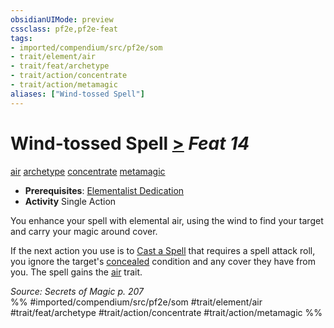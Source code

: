 ```yaml
---
obsidianUIMode: preview
cssclass: pf2e,pf2e-feat
tags:
- imported/compendium/src/pf2e/som
- trait/element/air
- trait/feat/archetype
- trait/action/concentrate
- trait/action/metamagic
aliases: ["Wind-tossed Spell"]
---
```

# Wind-tossed Spell  [>](chapter-9-playing-the-game.md#Actions "Single Action") *Feat 14*  
[air](air.md)  [archetype](archetype.md)  [concentrate](concentrate.md)  [metamagic](metamagic.md)  

- **Prerequisites**: [Elementalist Dedication](elementalist-dedication-som.md)
- **Activity** Single Action

You enhance your spell with elemental air, using the wind to find your target and carry your magic around cover.

If the next action you use is to [Cast a Spell](cast-a-spell.md) that requires a spell attack roll, you ignore the target's [concealed](conditions.md#Concealed) condition and any cover they have from you. The spell gains the [air](air.md) trait.

*Source: Secrets of Magic p. 207*  
%% #imported/compendium/src/pf2e/som #trait/element/air #trait/feat/archetype #trait/action/concentrate #trait/action/metamagic %%